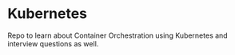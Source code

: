 # Kubernetes
Repo to learn about Container Orchestration using Kubernetes and interview questions as well.
